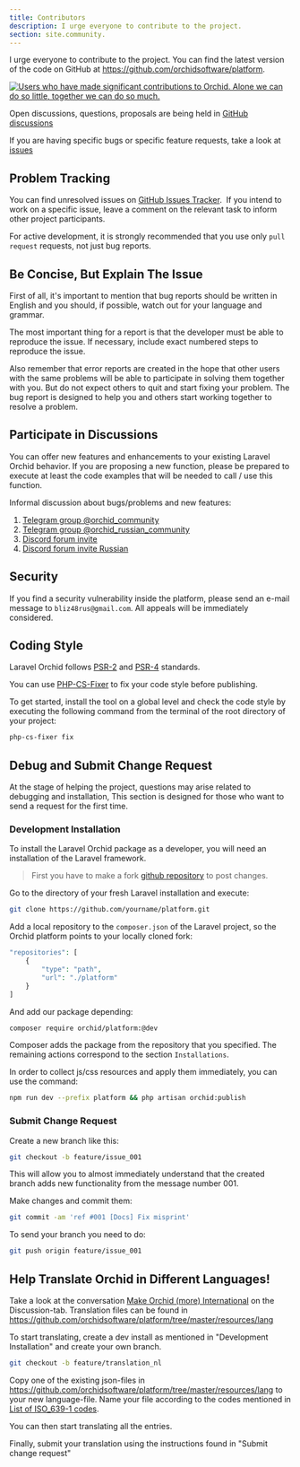 ```yaml
---
title: Contributors
description: I urge everyone to contribute to the project.
section: site.community.
---
```



I urge everyone to contribute to the project. You can find the latest version of the code on GitHub at <https://github.com/orchidsoftware/platform>.

[![Users who have made significant contributions to Orchid. Alone we can do so little, together we can do so much.](https://opencollective.com/orchid/contributors.svg?width=800&button=false)](https://github.com/orchidsoftware/platform)

Open discussions, questions, proposals are being held in [GitHub discussions](https://github.com/orchidsoftware/platform/discussions)

If you are having specific bugs or specific feature requests, take a look at [issues](https://github.com/orchidsoftware/platform/issues)

## Problem Tracking

You can find unresolved issues on [GitHub Issues Tracker](https://github.com/orchidsoftware/platform/issues).
 If you intend to work on a specific issue, leave a comment on the relevant task to inform other project participants.

For active development, it is strongly recommended that you use only `pull request` requests, not just bug reports.


## Be Concise, But Explain The Issue

First of all, it's important to mention that bug reports should be written in English and you should, if possible, watch out for your language and grammar.

The most important thing for a report is that the developer must be able to reproduce the issue. If necessary, include exact numbered steps to reproduce the issue.


Also remember that error reports are created in the hope that other users with the same problems will be able to participate in solving them together with you. But do not expect others to quit and start fixing your problem. The bug report is designed to help you and others start working together to resolve a problem.

## Participate in Discussions

You can offer new features and enhancements to your existing Laravel Orchid behavior. If you are proposing a new function, please be prepared to execute at least the code examples that will be needed to call / use this function.

Informal discussion about bugs/problems and new features:

 1. [Telegram group @orchid_community](https://t.me/orchid_community)
 2. [Telegram group @orchid_russian_community](https://t.me/orchid_russian_community)
 3. [Discord forum invite](https://discord.gg/aEVdGMyRt4)
 4. [Discord forum invite Russian](https://discord.gg/CNYwzWVnjX)
 

## Security

If you find a security vulnerability inside the platform, please send an e-mail message to `bliz48rus@gmail.com`.
All appeals will be immediately considered.


## Coding Style

Laravel Orchid follows [PSR-2](https://github.com/php-fig/fig-standards/blob/master/accepted/PSR-2-coding-style-guide-meta.md) and [PSR-4](Https://github.com/php-fig/fig-standards/blob/master/accepted/PSR-4-autoloader.md) standards.

You can use [PHP-CS-Fixer](https://github.com/FriendsOfPHP/PHP-CS-Fixer) to fix your code style before publishing.

To get started, install the tool on a global level and check the code style by executing the following command from the terminal of the root directory of your project:

````bash
php-cs-fixer fix
````


## Debug and Submit Change Request


At the stage of helping the project, questions may arise related to debugging and installation,
This section is designed for those who want to send a request for the first time.

### Development Installation
    
To install the Laravel Orchid package as a developer, you will need an installation of the Laravel framework.
    

> First you have to make a fork [github repository](https://github.com/orchidsoftware/platform/fork) to post changes.


Go to the directory of your fresh Laravel installation and execute:

```bash
git clone https://github.com/yourname/platform.git
```

Add a local repository to the `composer.json` of the Laravel project, so the Orchid platform points to your locally cloned fork:

```php
"repositories": [
    {
        "type": "path",
        "url": "./platform"
    }
]
```

And add our package depending:

```bash
composer require orchid/platform:@dev
```

Composer adds the package from the repository that you specified.
The remaining actions correspond to the section `Installations`.


In order to collect js/css resources and apply them immediately, you can use the command:

```bash
npm run dev --prefix platform && php artisan orchid:publish
```


### Submit Change Request
    
Create a new branch like this:

```bash
git checkout -b feature/issue_001
```

This will allow you to almost immediately understand that the created branch adds new functionality from the message number 001.

Make changes and commit them:

```bash
git commit -am 'ref #001 [Docs] Fix misprint'
```

To send your branch you need to do:
```bash
git push origin feature/issue_001
```

## Help Translate Orchid in Different Languages!

Take a look at the conversation [Make Orchid (more) International](https://github.com/orchidsoftware/platform/discussions/1545) on the Discussion-tab.
Translation files can be found in https://github.com/orchidsoftware/platform/tree/master/resources/lang

To start translating, create a dev install as mentioned in "Development Installation" and create your own branch. 

```bash
git checkout -b feature/translation_nl
```

Copy one of the existing json-files in https://github.com/orchidsoftware/platform/tree/master/resources/lang to your new language-file. Name your file according to the codes mentioned in [List of ISO_639-1 codes](https://en.wikipedia.org/wiki/List_of_ISO_639-1_codes).

You can then start translating all the entries.

Finally, submit your translation using the instructions found in "Submit change request"
